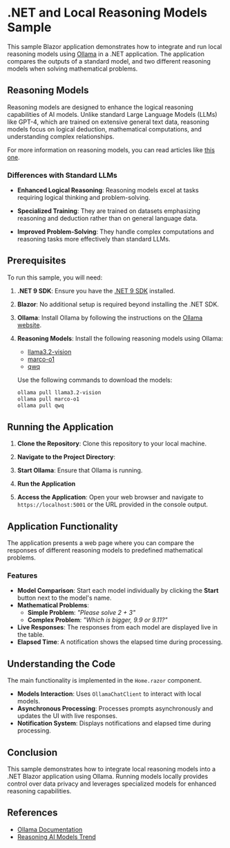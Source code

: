 # .NET and Local Reasoning Models Sample

This sample Blazor application demonstrates how to integrate and run local reasoning models using [Ollama](https://ollama.com/) in a .NET application. The application compares the outputs of a standard model, and two different reasoning models when solving mathematical problems.

## Reasoning Models

Reasoning models are designed to enhance the logical reasoning capabilities of AI models. Unlike standard Large Language Models (LLMs) like GPT-4, which are trained on extensive general text data, reasoning models focus on logical deduction, mathematical computations, and understanding complex relationships.

For more information on reasoning models, you can read articles like [this one](https://techcrunch.com/2024/12/14/reasoning-ai-models-have-become-a-trend-for-better-or-worse/).

### Differences with Standard LLMs

- **Enhanced Logical Reasoning**: Reasoning models excel at tasks requiring logical thinking and problem-solving.

- **Specialized Training**: They are trained on datasets emphasizing reasoning and deduction rather than on general language data.

- **Improved Problem-Solving**: They handle complex computations and reasoning tasks more effectively than standard LLMs.

## Prerequisites

To run this sample, you will need:

1. **.NET 9 SDK**: Ensure you have the [.NET 9 SDK](https://dotnet.microsoft.com/download/dotnet/9.0) installed.

1. **Blazor**: No additional setup is required beyond installing the .NET SDK.

1. **Ollama**: Install Ollama by following the instructions on the [Ollama website](https://ollama.ai/).

1. **Reasoning Models**: Install the following reasoning models using Ollama:

   - [llama3.2-vision](https://ollama.com/library/llama3.2-vision)
   - [marco-o1](https://ollama.com/library/marco-o1)
   - [qwq](https://ollama.com/library/qwq)

   Use the following commands to download the models:

   ```bash
   ollama pull llama3.2-vision
   ollama pull marco-o1
   ollama pull qwq
   ```   

## Running the Application

1. **Clone the Repository**: Clone this repository to your local machine.

2. **Navigate to the Project Directory**:

3. **Start Ollama**: Ensure that Ollama is running.

4. **Run the Application**

5. **Access the Application**: Open your web browser and navigate to `https://localhost:5001` or the URL provided in the console output.

## Application Functionality

The application presents a web page where you can compare the responses of different reasoning models to predefined mathematical problems.

### Features

- **Model Comparison**: Start each model individually by clicking the **Start** button next to the model's name.
- **Mathematical Problems**:
  - **Simple Problem**: *"Please solve 2 + 3"*
  - **Complex Problem**: *"Which is bigger, 9.9 or 9.11?"*
- **Live Responses**: The responses from each model are displayed live in the table.
- **Elapsed Time**: A notification shows the elapsed time during processing.

## Understanding the Code

The main functionality is implemented in the `Home.razor` component.

- **Models Interaction**: Uses `OllamaChatClient` to interact with local models.
- **Asynchronous Processing**: Processes prompts asynchronously and updates the UI with live responses.
- **Notification System**: Displays notifications and elapsed time during processing.

## Conclusion

This sample demonstrates how to integrate local reasoning models into a .NET Blazor application using Ollama. Running models locally provides control over data privacy and leverages specialized models for enhanced reasoning capabilities.

## References

- [Ollama Documentation](https://ollama.ai/docs)
- [Reasoning AI Models Trend](https://techcrunch.com/2024/12/14/reasoning-ai-models-have-become-a-trend-for-better-or-worse/)
